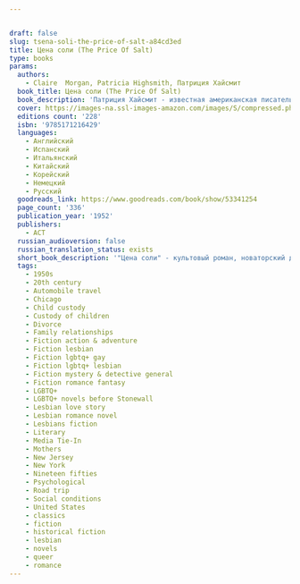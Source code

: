 ```yaml
---


draft: false
slug: tsena-soli-the-price-of-salt-a84cd3ed
title: Цена соли (The Price Of Salt)
type: books
params:
  authors:
    - Claire  Morgan, Patricia Highsmith, Патриция Хайсмит
  book_title: Цена соли (The Price Of Salt)
  book_description: 'Патриция Хайсмит - известная американская писательница, работавшая с жанром рассказа, психологического нуарного детектива и романа. Ее произведения экранизировали Альфред Хичкок, Лилиана Кавани, Вим Вендерс, Рене Клеман и другие. "Цена соли" - культовый роман, новаторский для американской литературы 1950-х годов и актуальный поныне. Он рассказывает о нелегком пути, который пришлось преодолеть двум сильным и страстным женщинам - юной и бедной Терезе, работающей продавщицей в универмаге, и домохозяйке Кэрол, вымотанной бракоразводным процессом. Patricia Highsmith''s story of romantic obsession may be one of the most important, but still largely unrecognized, novels of the twentieth century. First published in 1952 and touted as "the novel of a love that society forbids," the book soon became a cult classic.Based on a true story plucked from Highsmith''s own life,Caroltells the riveting drama of Therese Belivet, a stage designer trapped in a department-store day job, whose routine is forever shattered by a gorgeous epiphany—the appearance of Carol Aird, a customer who comes in to buy her daughter a Christmas toy. Therese begins to gravitate toward the alluring suburban housewife, who is trapped in a marriage as stultifying as Therese''s job. They fall in love and set out across the United States, ensnared by society''s confines and the imminent disapproval of others, yet propelled by their infatuation. Carol is a brilliantly written story that may surprise Highsmith fans and will delight those discovering her work.This authorized edition includes an afterword by Patricia Highsmith. Previously titledThe Price of Salt.'
  cover: https://images-na.ssl-images-amazon.com/images/S/compressed.photo.goodreads.com/books/1588791366i/53341254.jpg
  editions count: '228'
  isbn: '9785171216429'
  languages:
    - Английский
    - Испанский
    - Итальянский
    - Китайский
    - Корейский
    - Немецкий
    - Русский
  goodreads_link: https://www.goodreads.com/book/show/53341254
  page_count: '336'
  publication_year: '1952'
  publishers:
    - АСТ
  russian_audioversion: false
  russian_translation_status: exists
  short_book_description: '"Цена соли" - культовый роман, новаторский для американской литературы 1950-х годов и актуальный поныне…'
  tags:
    - 1950s
    - 20th century
    - Automobile travel
    - Chicago
    - Child custody
    - Custody of children
    - Divorce
    - Family relationships
    - Fiction action & adventure
    - Fiction lesbian
    - Fiction lgbtq+ gay
    - Fiction lgbtq+ lesbian
    - Fiction mystery & detective general
    - Fiction romance fantasy
    - LGBTQ+
    - LGBTQ+ novels before Stonewall
    - Lesbian love story
    - Lesbian romance novel
    - Lesbians fiction
    - Literary
    - Media Tie-In
    - Mothers
    - New Jersey
    - New York
    - Nineteen fifties
    - Psychological
    - Road trip
    - Social conditions
    - United States
    - classics
    - fiction
    - historical fiction
    - lesbian
    - novels
    - queer
    - romance
---
```


